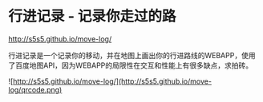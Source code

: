 行进记录 - 记录你走过的路
========

<http://s5s5.github.io/move-log/>


行进记录是一个记录你的移动，并在地图上画出你的行进路线的WEBAPP，使用了百度地图API，因为WEBAPP的局限性在交互和性能上有很多缺点，求拍砖。


![http://s5s5.github.io/move-log/](http://s5s5.github.io/move-log/qrcode.png)
